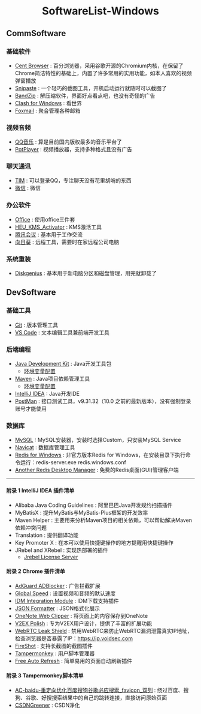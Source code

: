 <div align="center">

# **SoftwareList-Windows**

</div>

## CommSoftware

### 基础软件
- [Cent Browser](https://www.centbrowser.cn) : 百分浏览器，采用谷歌开源的Chromium内核，在保留了Chrome简洁特性的基础上，内置了许多常用的实用功能，如本人喜欢的视频弹窗播放
- [Snipaste](https://www.snipaste.com) : 一个轻巧的截图工具，开机启动运行就随时可以截图了
- [BandZip](https://www.bandisoft.com/bandizip) : 解压缩软件，界面好点看点吧，也没有奇怪的广告
- [Clash for Windows](https://github.com/Z-Siqi/Clash-for-Windows_Chinese) : 看世界
- [Foxmail](https://www.foxmail.com/) : 聚合管理各种邮箱

### 视频音频
- [QQ音乐](https://y.qq.com/download/index.html) : 算是目前国内版权最多的音乐平台了
- [PotPlayer](https://potplayer.tv) : 视频播放器，支持多种格式且没有广告

### 聊天通讯
- [TIM](https://office.qq.com) : 可以登录QQ，专注聊天没有花里胡哨的东西
- [微信](https://weixin.qq.com) : 微信

### 办公软件
- [Office](https://msdn.itellyou.cn) : 使用office三件套
- [HEU_KMS_Activator](https://github.com/zbezj/HEU_KMS_Activator) : KMS激活工具
- [腾讯会议](https://meeting.tencent.com) : 基本用于工作交流
- [向日葵](https://sunlogin.oray.com/download) : 远程工具，需要时在家远程公司电脑

### 系统重装
- [Diskgenius](https://www.diskgenius.cn) : 基本用于新电脑分区和磁盘管理，用完就卸载了

## DevSoftware

### 基础工具
- [Git](https://www.git-scm.com) : 版本管理工具
- [VS Code](https://code.visualstudio.com) : 文本编辑工具兼前端开发工具

### 后端编程
- [Java Development Kit](https://www.oracle.com/cn/java/technologies/downloads) : Java开发工具包
  - [环境变量配置](https://www.runoob.com/java/java-environment-setup.html)
- [Maven](https://maven.apache.org) : Java项目依赖管理工具
  - [环境变量配置](https://www.runoob.com/maven/maven-setup.html)
- [IntelliJ IDEA](https://www.jetbrains.com/idea) : Java开发IDE
- [PostMan](https://dl.pstmn.io/download/version/9.31.32/win64) : 接口测试工具，v9.31.32（10.0 之前的最新版本），没有强制登录账号才能使用

### 数据库
- [MySQL](https://dev.mysql.com/downloads/installer) : MySQL安装器，安装时选择Custom，只安装MySQL Service
- [Navicat](https://github.com/shuhongfan/NavicatCracker) : 数据库管理工具
- [Redis for Windows](https://github.com/tporadowski/redis) : 非官方版本Redis for Windows，在安装目录下执行命令运行：redis-server.exe redis.windows.conf
- [Another Redis Desktop Manager](https://github.com/qishibo/AnotherRedisDesktopManager) : 免费的Redis桌面(GUI)管理客户端

---

#### 附录 1 IntelliJ IDEA 插件清单
- Alibaba Java Coding Guidelines : 阿里巴巴Java开发规约扫描插件
- MyBatisX : 提升MyBatis与MyBatis-Plus框架的开发效率
- Maven Helper : 主要用来分析Maven项目的相关依赖，可以帮助解决Maven依赖冲突问题
- Translation : 提供翻译功能
- Key Promoter X : 在本可以使用快捷键操作的地方提醒用快捷键操作
- JRebel and XRebel : 实现热部署的插件
  - [Jrebel License Server](https://www.jpy.wang/page/jrebel.html)

#### 附录 2 Chrome 插件清单
- [AdGuard ADBlocker](https://chromewebstore.google.com/detail/adguard-adblocker/bgnkhhnnamicmpeenaelnjfhikgbkllg) : 广告拦截扩展
- [Global Speed](https://chromewebstore.google.com/detail/jpbjcnkcffbooppibceonlgknpkniiff) : 设置视频和音频的默认速度
- [IDM Integration Module](https://chromewebstore.google.com/detail/idm-integration-module/ngpampappnmepgilojfohadhhmbhlaek) : IDM下载支持插件
- [JSON Formatter](https://chromewebstore.google.com/detail/json-formatter/bcjindcccaagfpapjjmafapmmgkkhgoa) : JSON格式化展示
- [OneNote Web Clipper](https://chrome.google.com/webstore/detail/gojbdfnpnhogfdgjbigejoaolejmgdhk) : 将页面上的内容保存到OneNote
- [V2EX Polish](https://chromewebstore.google.com/detail/v2ex-polish/onnepejgdiojhiflfoemillegpgpabdm) : 专为V2EX用户设计，提供了丰富的扩展功能
- [WebRTC Leak Shield](https://chromewebstore.google.com/detail/webrtc-leak-shield/bppamachkoflopbagkdoflbgfjflfnfl) : 禁用WebRTC来防止WebRTC漏洞泄露真实IP地址，检查浏览器是否暴露了IP：https://ip.voidsec.com
- [FireShot](https://chromewebstore.google.com/detail/take-webpage-screenshots/mcbpblocgmgfnpjjppndjkmgjaogfceg) : 支持长截图的截图插件
- [Tampermonkey](https://chrome.google.com/webstore/detail/dhdgffkkebhmkfjojejmpbldmpobfkfo) : 用户脚本管理器
- [Free Auto Refresh](https://chromewebstore.google.com/detail/lfkfikiejjfhpfbpgfolfkkdjpepmkal) : 简单易用的页面自动刷新插件

#### 附录 3 Tampermonkey脚本清单
- [AC-baidu-重定向优化百度搜狗谷歌必应搜索_favicon_双列](https://greasyfork.org/zh-TW/scripts/14178-ac-baidu-%E9%87%8D%E5%AE%9A%E5%90%91%E4%BC%98%E5%8C%96%E7%99%BE%E5%BA%A6%E6%90%9C%E7%8B%97%E8%B0%B7%E6%AD%8C%E5%BF%85%E5%BA%94%E6%90%9C%E7%B4%A2-favicon-%E5%8F%8C%E5%88%97) : 绕过百度、搜狗、谷歌、好搜搜索结果中的自己的跳转连接，直接访问原始页面
- [CSDNGreener](https://greasyfork.org/zh-CN/scripts/378351-csdngreener-csdn%E5%B9%BF%E5%91%8A%E5%AE%8C%E5%85%A8%E8%BF%87%E6%BB%A4-%E5%85%8D%E7%99%BB%E5%BD%95-%E4%B8%AA%E6%80%A7%E5%8C%96%E6%8E%92%E7%89%88-%E6%9C%80%E5%BC%BA%E8%80%81%E7%89%8C%E8%84%9A%E6%9C%AC-%E6%8C%81%E7%BB%AD%E6%9B%B4%E6%96%B0) : CSDN净化

